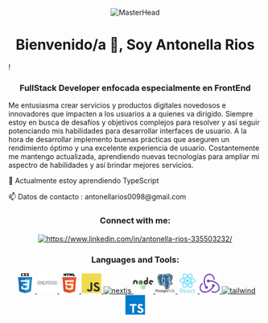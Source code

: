 <p align="center">
    <img src="https://github.com/antonellalm/antonellalm/assets/113307701/4c9b13e1-0ca0-4825-9406-abe76b780399" alt="MasterHead" width="800" height="200">
</p>

<h1 align="center">Bienvenido/a 👋, Soy Antonella Rios</h1>!

<h3 align="center"> FullStack Developer enfocada especialmente en FrontEnd</h3>

<p> Me entusiasma crear servicios y productos digitales novedosos e innovadores que impacten a los usuarios a a quienes va dirigido. Siempre estoy en busca de desafíos y objetivos complejos para resolver y así seguir potenciando mis habilidades para desarrollar interfaces de usuario. A la hora de desarrollar implemento buenas prácticas que aseguren un rendimiento óptimo y una excelente experiencia de usuario. Costantemente me mantengo actualizada, aprendiendo nuevas tecnologías para ampliar mi aspectro de habilidades y así brindar mejores servicios. </p>
   



<p>🌱 Actualmente estoy aprendiendo TypeScript</p>
<p >📫 Datos de contacto : antonellarios0098@gmail.com </p>


<h3 align="center">Connect with me:</h3>
<p align="center">
<a href="https://linkedin.com/in/https://www.linkedin.com/in/antonella-rios-335503232/" target="blank"><img align="center" src="https://raw.githubusercontent.com/rahuldkjain/github-profile-readme-generator/master/src/images/icons/Social/linked-in-alt.svg" alt="https://www.linkedin.com/in/antonella-rios-335503232/" height="30" width="40" /></a>
</p>

<h3 align="center">Languages and Tools:</h3>
<p align="center"> <a href="https://www.w3schools.com/css/" target="_blank" rel="noreferrer"> <img src="https://raw.githubusercontent.com/devicons/devicon/master/icons/css3/css3-original-wordmark.svg" alt="css3" width="40" height="40"/> </a> <a href="https://expressjs.com" target="_blank" rel="noreferrer"> <img src="https://raw.githubusercontent.com/devicons/devicon/master/icons/express/express-original-wordmark.svg" alt="express" width="40" height="40"/> </a> <a href="https://www.w3.org/html/" target="_blank" rel="noreferrer"> <img src="https://raw.githubusercontent.com/devicons/devicon/master/icons/html5/html5-original-wordmark.svg" alt="html5" width="40" height="40"/> </a> <a href="https://developer.mozilla.org/en-US/docs/Web/JavaScript" target="_blank" rel="noreferrer"> <img src="https://raw.githubusercontent.com/devicons/devicon/master/icons/javascript/javascript-original.svg" alt="javascript" width="40" height="40"/> </a> <a href="https://nextjs.org/" target="_blank" rel="noreferrer"> <img src="https://cdn.worldvectorlogo.com/logos/nextjs-2.svg" alt="nextjs" width="40" height="40"/> </a> <a href="https://nodejs.org" target="_blank" rel="noreferrer"> <img src="https://raw.githubusercontent.com/devicons/devicon/master/icons/nodejs/nodejs-original-wordmark.svg" alt="nodejs" width="40" height="40"/> </a> <a href="https://www.postgresql.org" target="_blank" rel="noreferrer"> <img src="https://raw.githubusercontent.com/devicons/devicon/master/icons/postgresql/postgresql-original-wordmark.svg" alt="postgresql" width="40" height="40"/> </a> <a href="https://reactjs.org/" target="_blank" rel="noreferrer"> <img src="https://raw.githubusercontent.com/devicons/devicon/master/icons/react/react-original-wordmark.svg" alt="react" width="40" height="40"/> </a> <a href="https://redux.js.org" target="_blank" rel="noreferrer"> <img src="https://raw.githubusercontent.com/devicons/devicon/master/icons/redux/redux-original.svg" alt="redux" width="40" height="40"/> </a> <a href="https://tailwindcss.com/" target="_blank" rel="noreferrer"> <img src="https://www.vectorlogo.zone/logos/tailwindcss/tailwindcss-icon.svg" alt="tailwind" width="40" height="40"/> </a> <a href="https://www.typescriptlang.org/" target="_blank" rel="noreferrer"> <img src="https://raw.githubusercontent.com/devicons/devicon/master/icons/typescript/typescript-original.svg" alt="typescript" width="40" height="40"/> </a> </p>


